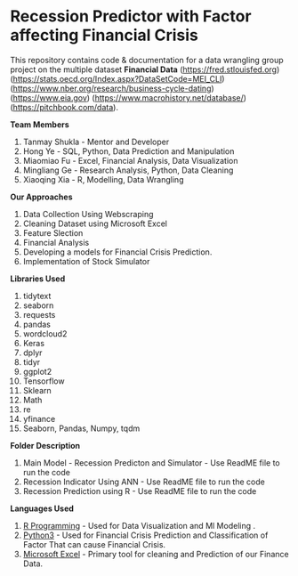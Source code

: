 # Recession Predictor with Factor affecting Financial Crisis

This repository contains code & documentation for a data wrangling group project on the multiple dataset **Financial Data** (https://fred.stlouisfed.org) (https://stats.oecd.org/Index.aspx?DataSetCode=MEI_CLI) (https://www.nber.org/research/business-cycle-dating) (https://www.eia.gov) (https://www.macrohistory.net/database/) (https://pitchbook.com/data).

**Team Members**
1. Tanmay Shukla - Mentor and Developer 
2. Hong Ye - SQL, Python, Data Prediction and Manipulation 
3. Miaomiao Fu - Excel, Financial Analysis, Data Visualization 
4. Mingliang Ge - Research Analysis, Python, Data Cleaning 
5. Xiaoqing Xia - R, Modelling, Data Wrangling 

**Our Approaches**

1. Data Collection Using Webscraping
2. Cleaning Dataset using Microsoft Excel
3. Feature Slection 
4. Financial Analysis
5. Developing a models for Financial Crisis Prediction.
6. Implementation of Stock Simulator 

**Libraries Used**

1. tidytext
2. seaborn
3. requests
4. pandas
5. wordcloud2
6. Keras
7. dplyr
8. tidyr
9. ggplot2
10. Tensorflow
11. Sklearn
12. Math
13. re
14. yfinance 
15. Seaborn, Pandas, Numpy, tqdm

**Folder Description**
1. Main Model - Recession Predicton and Simulator -  Use ReadME file to run the code 
2. Recession Indicator Using ANN - Use ReadME file to run the code 
3. Recession Prediction using R -  Use ReadME file to run the code 


**Languages Used**

1. [R Programming](https://www.r-project.org/about.html) - Used for Data Visualization and Ml Modeling .
2. [Python3](https://www.python.org/download/releases/3.0/) - Used for Financial Crisis Prediction and Classification of Factor That can cause Financial Crisis.
3. [Microsoft Excel](https://www.microsoft.com/en-us/microsoft-365/excel) - Primary tool for cleaning and Prediction of our Finance Data.
